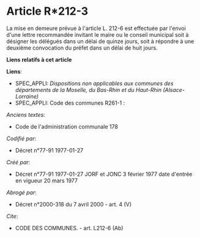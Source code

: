# Article R*212-3

La mise en demeure prévue à l'article L. 212-6 est effectuée par l'envoi d'une lettre recommandée invitant le maire ou le
conseil municipal soit à désigner les délégués dans un délai de quinze jours, soit à répondre à une deuxième convocation du
préfet dans un délai de huit jours.

**Liens relatifs à cet article**

**Liens**:

  - SPEC_APPLI: *Dispositions non applicables aux communes des départements de la Moselle, du Bas-Rhin et du Haut-Rhin (Alsace-Lorraine)*
  - SPEC_APPLI: Code des communes R261-1 :

_Anciens textes_:

  - Code de l'administration communale 178

_Codifié par_:

  - Décret n°77-91 1977-01-27

_Créé par_:

  - Décret n°77-91 1977-01-27 JORF et JONC 3 février 1977 date d'entrée en vigueur 20 mars 1977

_Abrogé par_:

  - Décret n°2000-318 du 7 avril 2000 - art. 4 (V)

_Cite_:

  - CODE DES COMMUNES. - art. L212-6 (Ab)
